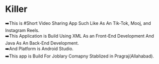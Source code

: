 # Killer
➡️This is #Short Video Sharing App Such Like As An Tik-Tok, Mooj, and Instagram Reels.<br />
➡️This Application is Build Using XML As an Front-End Development And Java As An Back-End Development.<br />
➡️And Platform is Android Studio.<br />
➡️This app is Build For Joblary Comapny Stablized in Pragraj(Allahabad).<br />
